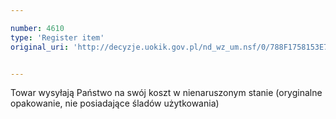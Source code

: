 ```yaml
---

number: 4610
type: 'Register item'
original_uri: 'http://decyzje.uokik.gov.pl/nd_wz_um.nsf/0/788F1758153E7EA3C1257B640041EC50?OpenDocument'


---
```


Towar wysyłają Państwo na swój koszt w nienaruszonym stanie (oryginalne opakowanie, nie posiadające śladów użytkowania)

